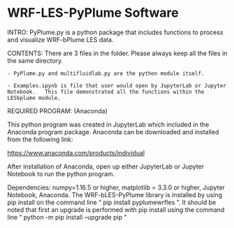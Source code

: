 # WRF-LES-PyPlume Software

INTRO:
PyPlume.py is a python package that includes functions to process and visualize WRF-bPlume LES data.

CONTENTS: 
There are 3 files in the folder. Please always keep all the files in the same directory. 

	- PyPlume.py and multifluidlab.py are the python module itself.

	- Examples.ipynb is file that user would open by JupyterLab or Jupyter 	Notebook. 	This file demonstrated all the functions within the LESbplume module.

REQUIRED PROGRAM: (Anaconda)

This python program was created in JupyterLab which included in the Anaconda program package. Anaconda can be downloaded and installed from the following link: 

https://www.anaconda.com/products/individual 

After installation of Anaconda, open up either JupyterLab or Jupyter Notebook to run the python program.


Dependencies: numpy=1.16.5 or higher, matplotlib = 3.3.0 or higher, Jupyter Notebook, Anaconda. The WRF-bLES-PyPlume library is installed by using pip install on the command line “ pip install
 pyplumewrfles ”. It should be noted that first an upgrade is performed with pip install using the
command line “ python -m pip install –upgrade pip ”
